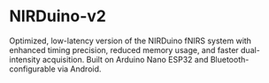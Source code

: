 # NIRDuino-v2
Optimized, low-latency version of the NIRDuino fNIRS system with enhanced timing precision, reduced memory usage, and faster dual-intensity acquisition. Built on Arduino Nano ESP32 and Bluetooth-configurable via Android.
